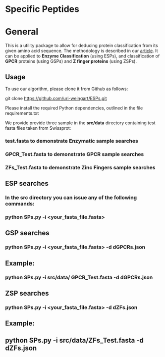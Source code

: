 Specific Peptides
=============

# General

This is a utility package to allow for deducing protein classification from its given amino acid sequence. 
The methodology is described in our [article](https://github.com/uri-weingart/ESPs/blob/main/Specific_Peptides_Perspective_of_Proteins.pdf/).
 It can be applied to **Enzyme Classification** (using ESPs), and classification of **GPCR** proteins (using GSPs) and **Z finger proteins** (using ZSPs).

## Usage

To use our algorithm, please clone it from Github as follows:
 
git clone https://github.com/uri-weingart/ESPs.git
 
Please install the required Python dependencies, outlined in the file requirements.txt
 
We provide provide three sample in the **src/data** directory  containing test fasta files taken from Swissprot:

### **test.fasta** to demonstrate **Enzymatic** sample searches

### **GPCR_Test.fasta** to demonstrate **GPCR** sample searches

### **ZFs_Test.fasta** to demonstrate  **Zinc Fingers** sample searches

## ESP searches

### In the src directory you can issue any of the following commands:

### python SPs.py -i <your_fasta_file.fasta>
  
## GSP   searches
 
### python SPs.py -i <your_fasta_file.fasta> -d  dGPCRs.json

## Example:

 ### python SPs.py -i src/data/ GPCR_Test.fasta  -d  dGPCRs.json

## ZSP   searches

### python SPs.py -i <your_fasta_file.fasta> -d  dZFs.json
 
## Example:

## python SPs.py -i  src/data/ZFs_Test.fasta -d  dZFs.json